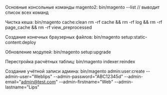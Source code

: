 Основные консольные команды magento2:
bin/magento --list    // выводит список всех команд

Чистка кеша:
bin/magento cache:clean 
rm -rf cache && rm -rf log && rm -rf page_cache && rm -rf view_preprocessed

Создание конечных браузерных файлов:
bin/magento setup:static-content:deploy

Обновление модулей:
bin/magento setup:upgrade

Перестройка расчётных таблиц:
bin/magento indexer:reindex

Создание учётной записи админа:
bin/magento admin:user:create --admin-user="Weblips" --admin-password="ABC12345d" --admin-email="admin@test.com" --admin-firstname="Web" --admin-lastname="Lips"
